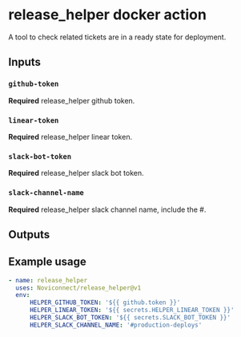 # release_helper docker action

A tool to check related tickets are in a ready state for deployment.

## Inputs

### `github-token`

**Required** release_helper github token.

### `linear-token`

**Required** release_helper linear token.

### `slack-bot-token`

**Required** release_helper slack bot token.

### `slack-channel-name`

**Required** release_helper slack channel name, include the #.

## Outputs

## Example usage

```yaml
- name: release_helper
  uses: Noviconnect/release_helper@v1
  env:
      HELPER_GITHUB_TOKEN: '${{ github.token }}'
      HELPER_LINEAR_TOKEN: '${{ secrets.HELPER_LINEAR_TOKEN }}'
      HELPER_SLACK_BOT_TOKEN: '${{ secrets.SLACK_BOT_TOKEN }}'
      HELPER_SLACK_CHANNEL_NAME: '#production-deploys'
```
